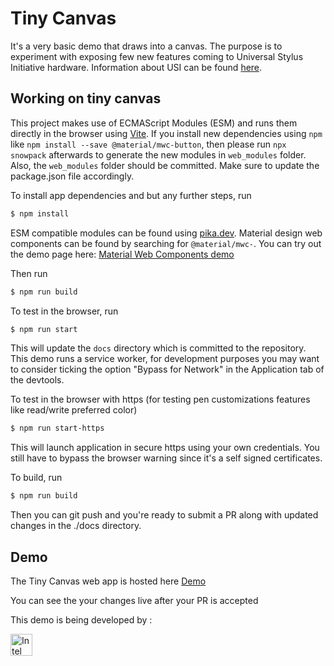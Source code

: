 # Tiny Canvas

It's a very basic demo that draws into a canvas. The purpose is to experiment with exposing few new features coming to Universal Stylus Initiative hardware. Information about USI can be found [here](https://universalstylus.org/).

## Working on tiny canvas

This project makes use of ECMAScript Modules (ESM) and runs them directly in the browser using [Vite](https://vitejs.dev/). If you install new dependencies using `npm` like `npm install --save @material/mwc-button`, then please run `npx snowpack` afterwards to generate the new modules in `web_modules` folder. Also, the `web_modules` folder should be committed. Make sure to update the package.json file accordingly.

To install app dependencies and but any further steps, run

```bash
$ npm install
```

ESM compatible modules can be found using [pika.dev](pika.de). Material design web components can be found by searching for `@material/mwc-`. You can try out the demo page here: [Material Web Components demo](https://mwc-demos.glitch.me/)

Then run

```bash
$ npm run build
```

To test in the browser, run

```bash
$ npm run start
```

This will update the `docs` directory which is committed to the repository. This demo runs a service worker, for development purposes you may want to consider ticking the option "Bypass for Network" in the Application tab of the devtools.

To test in the browser with https (for testing pen customizations features like read/write preferred color)

```bash
$ npm run start-https
```

This will launch application in secure https using your own credentials. You still have to bypass the browser warning since it's a self signed certificates.

To build, run

```bash
$ npm run build
```

Then you can git push and you're ready to submit a PR along with updated changes in the ./docs directory.

## Demo

The Tiny Canvas web app is hosted here [Demo](https://darktears.github.io/tiny-canvas/)

You can see the your changes live after your PR is accepted

This demo is being developed by :

<img src="https://upload.wikimedia.org/wikipedia/commons/thumb/0/0e/Intel_logo_%282020%2C_light_blue%29.svg/200px-Intel_logo_%282020%2C_light_blue%29.svg.png" alt="Intel" style="width:35px;"/>
